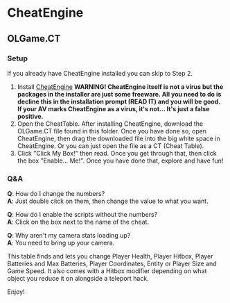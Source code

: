 # CheatEngine
## OLGame.CT
### Setup
If you already have CheatEngine installed you can skip to Step 2. 
1. Install  [CheatEngine](https://www.cheatengine.org/ "https://www.cheatengine.org/") 
**WARNING! CheatEngine itself is not a virus but the packages in the installer are just some freeware. All you need to do is decline this in the installation prompt (READ IT) and you will be good. If your AV marks CheatEngine as a virus, it's not... It's just a false positive.** 
2. Open the CheatTable. After installing CheatEngine, download the OLGame.CT file found in this folder. Once you have done so, open CheatEngine, then drag the downloaded file into the big white space in CheatEngine. Or you can just open the file as a CT (Cheat Table). 
2. Click "Click My Box!" then read. Once you get through that, then click the box "Enable... Me!". Once you have done that, explore and have fun! 

### Q&A
**Q**: How do I change the numbers?  
**A**: Just double click on them, then change the value to what you want.

**Q**: How do I enable the scripts without the numbers?  
**A**: Click on the box next to the name of the cheat.

**Q**: Why aren't my camera stats loading up?  
**A**: You need to bring up your camera.

This table finds and lets you change Player Health, Player Hitbox, Player Batteries and Max Batteries, Player Coordinates, Entity or Player Size and Game Speed. It also comes with a Hitbox modifier depending on what object you reduce it on alongside a teleport hack.

Enjoy!